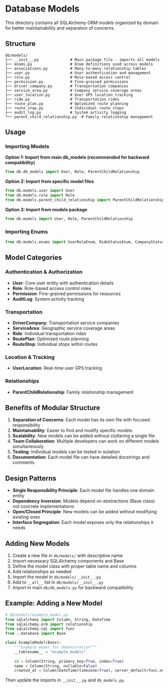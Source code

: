 # Database Models

This directory contains all SQLAlchemy ORM models organized by domain for better maintainability and separation of concerns.

## Structure

```
db/models/
├── __init__.py              # Main package file - imports all models
├── enums.py                 # Enum definitions used across models
├── associations.py          # Many-to-many relationship tables
├── user.py                  # User authentication and management
├── role.py                  # Role-based access control
├── permission.py            # Fine-grained permissions
├── driver_company.py        # Transportation companies
├── service_area.py          # Company service coverage areas
├── user_location.py         # User GPS location tracking
├── ride.py                  # Transportation rides
├── route_plan.py            # Optimized route planning
├── route_stop.py            # Individual route stops
├── audit_log.py             # System activity logging
└── parent_child_relationship.py  # Family relationship management
```

## Usage

### Importing Models

**Option 1: Import from main db_models (recommended for backward compatibility)**
```python
from db.db_models import User, Role, ParentChildRelationship
```

**Option 2: Import from specific model files**
```python
from db.models.user import User
from db.models.role import Role
from db.models.parent_child_relationship import ParentChildRelationship
```

**Option 3: Import from models package**
```python
from db.models import User, Role, ParentChildRelationship
```

### Importing Enums

```python
from db.models.enums import UserRoleEnum, RideStatusEnum, CompanyStatusEnum, RelationshipTypeEnum
```

## Model Categories

### Authentication & Authorization
- **User**: Core user entity with authentication details
- **Role**: Role-based access control roles
- **Permission**: Fine-grained permissions for resources
- **AuditLog**: System activity tracking

### Transportation
- **DriverCompany**: Transportation service companies
- **ServiceArea**: Geographic service coverage areas
- **Ride**: Individual transportation rides
- **RoutePlan**: Optimized route planning
- **RouteStop**: Individual stops within routes

### Location & Tracking
- **UserLocation**: Real-time user GPS tracking

### Relationships
- **ParentChildRelationship**: Family relationship management

## Benefits of Modular Structure

1. **Separation of Concerns**: Each model has its own file with focused responsibility
2. **Maintainability**: Easier to find and modify specific models
3. **Scalability**: New models can be added without cluttering a single file
4. **Team Collaboration**: Multiple developers can work on different models simultaneously
5. **Testing**: Individual models can be tested in isolation
6. **Documentation**: Each model file can have detailed docstrings and comments

## Design Patterns

- **Single Responsibility Principle**: Each model file handles one domain entity
- **Dependency Inversion**: Models depend on abstractions (Base class) not concrete implementations
- **Open/Closed Principle**: New models can be added without modifying existing ones
- **Interface Segregation**: Each model exposes only the relationships it needs

## Adding New Models

1. Create a new file in `db/models/` with descriptive name
2. Import necessary SQLAlchemy components and Base
3. Define the model class with proper table name and columns
4. Add relationships as needed
5. Import the model in `db/models/__init__.py`
6. Add to `__all__` list in `db/models/__init__.py`
7. Import in main `db/db_models.py` for backward compatibility

## Example: Adding a New Model

```python
# db/models/example_model.py
from sqlalchemy import Column, String, DateTime
from sqlalchemy.orm import relationship
from sqlalchemy.sql import func
from ..database import Base

class ExampleModel(Base):
    """Example model for demonstration"""
    __tablename__ = "example_models"
    
    id = Column(String, primary_key=True, index=True)
    name = Column(String, nullable=False)
    created_at = Column(DateTime(timezone=True), server_default=func.now())
```

Then update the imports in `__init__.py` and `db_models.py`. 